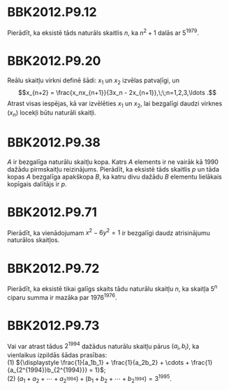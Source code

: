 # <lo-sample/> BBK2012.P9.12

Pierādīt, ka eksistē tāds naturāls skaitlis $n$, 
ka $n^2 + 1$ dalās ar  $5^{1979}$.

<!--
sameAs=LV.OTHER.TST.1979.10.2
-->



# <lo-sample/> BBK2012.P9.20

Reālu skaitļu virkni definē šādi:
$x_1$ un $x_2$ izvēlas patvaļīgi, un
$$x_{n+2} = \frac{x_nx_{n+1}}{3x_n - 2x_{n+1}},\;\;n=1,2,3,\ldots .$$
Atrast visas iespējas, kā var izvēlēties
$x_1$ un $x_2$, lai bezgalīgi daudzi virknes 
$\left( x_n \right)$
locekļi būtu naturāli skaitļi.

<!--
sameAs=LV.OTHER.TST.1989.10.3
-->



# <lo-sample/> BBK2012.P9.38

$A$ ir bezgalīga naturālu skaitļu kopa. Katrs $A$ elements 
ir ne vairāk kā $1990$
dažādu pirmskaitļu reizinājums. Pierādīt, ka eksistē tāds 
skaitlis  $p$ un tāda kopas $A$
bezgalīga apakškopa $B$, ka katru divu dažādu $B$ 
elementu lielākais kopīgais dalītājs ir
$p$.

<!--
sameAs=LV.OTHER.TST.1990.11.5
-->




# <lo-sample/> BBK2012.P9.71

Pierādīt, ka vienādojumam  $x^2 - 6y^2 = 1$
ir bezgalīgi daudz atrisinājumu naturālos
skaitļos.

<!--
sameAs=LV.OTHER.TST.1976.10.3
-->


# <lo-sample/> BBK2012.P9.72

Pierādīt, ka eksistē tikai galīgs skaits tādu 
naturālu skaitļu $n$, ka skaitļa $5^n$ ciparu
summa ir mazāka par $1976^{1976}$.

<!--
sameAs=LV.OTHER.TST.1976.11.5
-->



# <LO-REFFF/> BBK2012.P9.73

Vai var atrast tādus $2^{1994}$
dažādus naturālu skaitļu pārus
$\left( a_i,b_i \right)$, 
ka vienlaikus izpildās šādas prasības:  
(1) ${\displaystyle 
\frac{1}{a_1b_1} + \frac{1}{a_2b_2} + \cdots + 
\frac{1}{a_{2^{1994}}b_{2^{1994}}} = 1}$;   
(2) ${\displaystyle
\left( a_1 + a_2 + \cdots + a_{2^{1994}}\right) + 
\left( b_1 + b_2 + \cdots + b_{2^{1994}}\right) = 3^{1995}}$.

<!--
mainEntry=LV.TST.1994.2
-->



